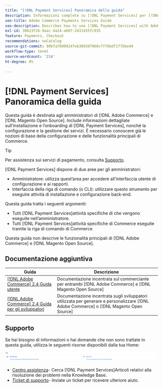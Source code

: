 ```yaml
---
title: "[!DNL Payment Services] Panoramica della guida"
description: Informazioni complete su [!DNL Payment Services] per [!DNL Adobe Commerce] e [!DNL Magento Open Source] amministratori, incluse installazione e onboarding
seo-title: Adobe Commerce Payments Services Guide
seo-description: Describes how to use [!DNL Payment Services] with Adobe Commerce or [!DNL Magento Open Source].
exl-id: 30b23f26-9aac-4a24-a607-2431455fc935
feature: Payments, Checkout
recommendations: noCatalog
source-git-commit: 90bfa7099924feb308397960cff76bdf177bbe49
workflow-type: tm+mt
source-wordcount: '214'
ht-degree: 0%

---
```


# [!DNL Payment Services] Panoramica della guida

Questa guida è destinata agli amministratori di [!DNL Adobe Commerce] e [!DNL Magento Open Source]. Include informazioni dettagliate sull’installazione e l’onboarding di [!DNL Payment Services], nonché la configurazione e la gestione dei servizi. È necessario conoscere già le nozioni di base della configurazione e delle funzionalità principali di Commerce.

>[!TIP]
>
>Per assistenza sui servizi di pagamento, consulta [Supporto](#support).

[!DNL Payment Services] dispone di due aree per gli amministratori:

* Amministratore: utilizza quest’area per accedere all’interfaccia utente di configurazione e ai rapporti.
* Interfaccia della riga di comando (o CLI): utilizzare questo strumento per eseguire attività di installazione e configurazione back-end.

Questa guida tratta i seguenti argomenti:

* Tutti [!DNL Payment Services]attività specifiche di che vengono eseguite nell’amministratore.
* Tutti [!DNL Payment Services]attività specifiche di Commerce eseguite tramite la riga di comando di Commerce

Questa guida non descrive le funzionalità principali di [!DNL Adobe Commerce] e [!DNL Magento Open Source].

## Documentazione aggiuntiva

| Guida | Descrizione |
|------ | ----------- |
| [[!DNL Adobe Commerce] 2.4 Guida utente](https://experienceleague.adobe.com/docs/commerce-admin/user-guides/home.html) | Documentazione incentrata sul commerciante per entrambi [!DNL Adobe Commerce] e [!DNL Magento Open Source] |
| [[!DNL Adobe Commerce] 2.4 Guida per gli sviluppatori](https://developer.adobe.com/commerce/docs) | Documentazione incentrata sugli sviluppatori utilizzata per generare e personalizzare [!DNL Adobe Commerce] o [!DNL Magento Open Source] |

## Supporto

Se hai bisogno di informazioni o hai domande che non sono trattate in questa guida, utilizza le seguenti risorse disponibili dalla tua Home:

![Risorse di aiuto](assets/help-resources.png)

* [Centro assistenza](https://experienceleague.adobe.com/docs/commerce-knowledge-base/kb/overview.html)- Cerca [!DNL Payment Services]Articoli relativi alla risoluzione dei problemi nella Knowledge Base.
* [Ticket di supporto](https://experienceleague.adobe.com/docs/commerce-knowledge-base/kb/help-center-guide/magento-help-center-user-guide.html#submit-ticket)- Inviate un ticket per ricevere ulteriore aiuto.
